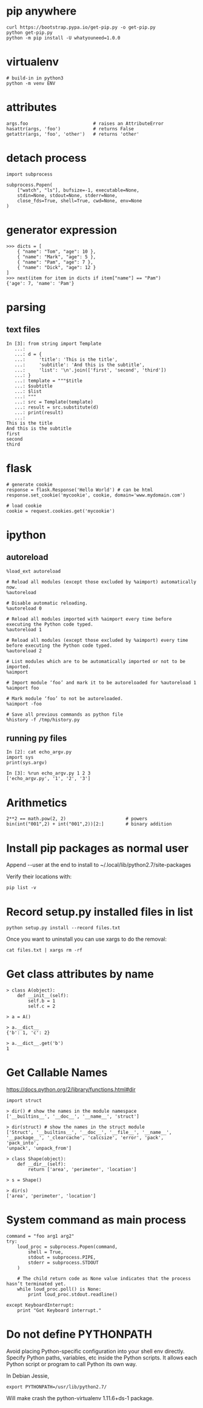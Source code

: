 # pip anywhere

    curl https://bootstrap.pypa.io/get-pip.py -o get-pip.py
    python get-pip.py
    python -m pip install -U whatyouneed=1.0.0

# virtualenv

    # build-in in python3
    python -m venv ENV

# attributes

    args.foo                        # raises an AttributeError
    hasattr(args, 'foo')            # returns False
    getattr(args, 'foo', 'other')   # returns 'other'

# detach process

    import subprocess

    subprocess.Popen(
        ["watch", "ls"], bufsize=-1, executable=None,
        stdin=None, stdout=None, stderr=None,
        close_fds=True, shell=True, cwd=None, env=None
    )

# generator expression

    >>> dicts = [
        { "name": "Tom", "age": 10 },
        { "name": "Mark", "age": 5 },
        { "name": "Pam", "age": 7 },
        { "name": "Dick", "age": 12 }
    ]
    >>> next(item for item in dicts if item["name"] == "Pam")
    {'age': 7, 'name': 'Pam'}

# parsing

## text files

    In [3]: from string import Template
       ...: 
       ...: d = {
       ...:     'title': 'This is the title',
       ...:     'subtitle': 'And this is the subtitle',
       ...:     'list': '\n'.join(['first', 'second', 'third'])
       ...: }
       ...: template = """$title
       ...: $subtitle
       ...: $list
       ...: """
       ...: src = Template(template)
       ...: result = src.substitute(d)
       ...: print(result)
       ...: 
    This is the title
    And this is the subtitle
    first
    second
    third

# flask

    # generate cookie
    response = flask.Response('Hello World') # can be html
    response.set_cookie('mycookie', cookie, domain='www.mydomain.com')

    # load cookie
    cookie = request.cookies.get('mycookie')

# ipython

## autoreload

    %load_ext autoreload

    # Reload all modules (except those excluded by %aimport) automatically now.
    %autoreload

    # Disable automatic reloading.
    %autoreload 0

    # Reload all modules imported with %aimport every time before executing the Python code typed.
    %autoreload 1

    # Reload all modules (except those excluded by %aimport) every time before executing the Python code typed.
    %autoreload 2

    # List modules which are to be automatically imported or not to be imported.
    %aimport

    # Import module ‘foo’ and mark it to be autoreloaded for %autoreload 1
    %aimport foo

    # Mark module ‘foo’ to not be autoreloaded.
    %aimport -foo

    # Save all previous commands as python file
    %history -f /tmp/history.py

## running py files

    In [2]: cat echo_argv.py
    import sys
    print(sys.argv)

    In [3]: %run echo_argv.py 1 2 3
    ['echo_argv.py', '1', '2', '3']

# Arithmetics

    2**2 == math.pow(2, 2)                      # powers
    bin(int("001",2) + int("001",2))[2:]        # binary addition

# Install pip packages as normal user

Append --user at the end to install to ~/.local/lib/python2.7/site-packages

Verify their locations with:

    pip list -v

# Record setup.py installed files in list

    python setup.py install --record files.txt

Once you want to uninstall you can use xargs to do the removal:

    cat files.txt | xargs rm -rf

# Get class attributes by name

    > class A(object):
        def __init__(self):
            self.b = 1
            self.c = 2
     
    > a = A()
    
    > a.__dict__
    {'b': 1, 'c': 2}
    
    > a.__dict__.get('b')
    1

# Get Callable Names

https://docs.python.org/2/library/functions.html#dir

    import struct
     
    > dir() # show the names in the module namespace
    ['__builtins__', '__doc__', '__name__', 'struct']
     
    > dir(struct) # show the names in the struct module
    ['Struct', '__builtins__', '__doc__', '__file__', '__name__',
    '__package__', '_clearcache', 'calcsize', 'error', 'pack', 'pack_into',
    'unpack', 'unpack_from']
     
    > class Shape(object):
        def __dir__(self):
            return ['area', 'perimeter', 'location']
        
    > s = Shape()
    
    > dir(s)
    ['area', 'perimeter', 'location']
  
# System command as main process
    
    command = "foo arg1 arg2"
    try:
        loud_proc = subprocess.Popen(command,
            shell = True,
            stdout = subprocess.PIPE,
            stderr = subprocess.STDOUT
        )
        
        # The child return code as None value indicates that the process hasn’t terminated yet.
        while loud_proc.poll() is None:
            print loud_proc.stdout.readline()
        
    except KeyboardInterrupt:
        print "Got Keyboard interrupt."

# Do not define PYTHONPATH

Avoid placing Python-specific configuration into your shell env directly.
Specify Python paths, variables, etc inside the Python scripts.
It allows each Python script or program to call Python its own way.

In Debian Jessie, 

    export PYTHONPATH=/usr/lib/python2.7/
    
Will make crash the python-virtualenv 1.11.6+ds-1 package.
